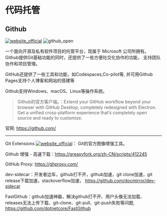 # 代码托管

## Github
[![website_official](https://gitbook07.oss-cn-hangzhou.aliyuncs.com/website_official.svg)](https://desktop.github.com/) ![github_open](https://gitbook07.oss-cn-hangzhou.aliyuncs.com/github_open.svg)

一个面向开源及私有软件项目的托管平台，现属于 Microsoft 公司所拥有。Github提供Git基础功能的同时，还提供了一些方便社交化协作的功能， 支持团队协作和项目管理。

GitHub还提供了一些工具和功能，如Codespaces,Co-pilot等, 并可用Github Pages支持个人博客和网站的搭建等

Github支持Windows、macOS、Linux等操作系统。

> Github的官方客户端。：Extend your GitHub workflow beyond your browser with GitHub Desktop, completely redesigned with Electron. Get a unified cross-platform experience that’s completely open source and ready to customize.

官网: https://github.com/

-----

Git Extensions [![website_official](https://gitbook07.oss-cn-hangzhou.aliyuncs.com/website_official.svg)](https://gitextensions.github.io/)： Git的官方图像增强工具。

Github 增强 - 高速下载：https://greasyfork.org/zh-CN/scripts/412245

GitHub Proxy: https://ghproxy.com/

dev-sidecar：开发者边车，github打不开，github加速，git clone加速，git release下载加速，stackoverflow加速， https://github.com/docmirror/dev-sidecar

FastGithub：github加速神器，解决github打不开、用户头像无法加载、releases无法上传下载、git-clone、git-pull、git-push失败等问题, https://github.com/dotnetcore/FastGithub


